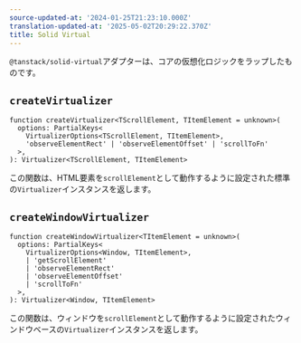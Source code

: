 ```yaml
---
source-updated-at: '2024-01-25T21:23:10.000Z'
translation-updated-at: '2025-05-02T20:29:22.370Z'
title: Solid Virtual
---
```

`@tanstack/solid-virtual`アダプターは、コアの仮想化ロジックをラップしたものです。

## `createVirtualizer`

```tsx
function createVirtualizer<TScrollElement, TItemElement = unknown>(
  options: PartialKeys<
    VirtualizerOptions<TScrollElement, TItemElement>,
    'observeElementRect' | 'observeElementOffset' | 'scrollToFn'
  >,
): Virtualizer<TScrollElement, TItemElement>
```

この関数は、HTML要素を`scrollElement`として動作するように設定された標準の`Virtualizer`インスタンスを返します。

## `createWindowVirtualizer`

```tsx
function createWindowVirtualizer<TItemElement = unknown>(
  options: PartialKeys<
    VirtualizerOptions<Window, TItemElement>,
    | 'getScrollElement'
    | 'observeElementRect'
    | 'observeElementOffset'
    | 'scrollToFn'
  >,
): Virtualizer<Window, TItemElement>
```

この関数は、ウィンドウを`scrollElement`として動作するように設定されたウィンドウベースの`Virtualizer`インスタンスを返します。
